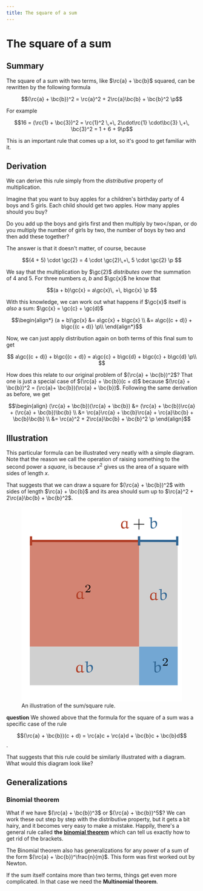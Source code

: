 ```yaml
---
title: The square of a sum
---
```


# The square of a sum

## Summary

The square of a sum with two terms, like $\rc{a} + \bc{b}$ squared, can be rewritten by the following formula

$$(\rc{a} + \bc{b})^2 = \rc{a}^2 + 2\rc{a}\bc{b} + \bc{b}^2 \p$$

For example

$$16 = (\rc{1} + \bc{3})^2 = \rc{1}^2 \,+\, 2\cdot\rc{1} \cdot\bc{3} \,+\, \bc{3}^2 = 1 + 6 + 9\p$$

This is an important rule that comes up a lot, so it's good to get familiar with it.

## Derivation

We can derive this rule simply from the _distributive_ property of multiplication. 

Imagine that you want to buy apples for a children's birthday party of 4 boys and 5 girls. Each child should get <span class="gc">two apples</span>. How many apples should you buy? 

Do you add up the boys and girls first and then multiply by <span class="gc">two</span, or do you multiply the number of girls by <span class="gc">two</span>, the number of boys by <span class="gc">two</span> and then add these together? 

The answer is that it doesn't matter, of course, because

$$(4 + 5) \cdot \gc{2} = 4 \cdot \gc{2}\,+\, 5 \cdot \gc{2} \p $$

We say that the multiplication by $\gc{2}$ _distributes_ over the summation of 4 and 5. For three numbers $a$, $b$ and $\gc{x}$ he know that  

$$(a + b)\gc{x} = a\gc{x}\, +\, b\gc{x} \p $$

With this knowledge, we can work out what happens if $\gc{x}$ itself is _also_ a sum: $\gc{x} = \gc{c} + \gc{d}$

$$\begin{align*}
(a + b)\gc{x} &= a\gc{x} + b\gc{x} \\
  &= a\gc{(c + d)} + b\gc{(c + d)} \p\\
\end{align*}$$

Now, we can just apply distribution again on both terms of this final sum to get

$$
a\gc{(c + d)} + b\gc{(c + d)} = a\gc{c} + b\gc{d} + b\gc{c} + b\gc{d} \p\\
$$

How does this relate to our original problem of $(\rc{a} + \bc{b})^2$? That one is just a special case of $(\rc{a} + \bc{b})(c + d)$ because $(\rc{a} + \bc{b})^2 = (\rc{a}+ \bc{b})(\rc{a} + \bc{b})$. Following the same derivation as before, we get 

$$\begin{align}
(\rc{a} + \bc{b})(\rc{a} + \bc{b}) &= (\rc{a} + \bc{b})\rc{a} + (\rc{a} + \bc{b})\bc{b} \\
&= \rc{a}\rc{a} + \bc{b}\rc{a} + \rc{a}\bc{b} + \bc{b}\bc{b} \\
&= \rc{a}^2 + 2\rc{a}\bc{b} + \bc{b}^2 \p
\end{align}$$

## Illustration

This particular formula can be illustrated very neatly with a simple diagram. Note that the reason we call the operation of raising something to the second power a _square_, is because $x^2$ gives us the area of a square with sides of length $x$.

That suggests that we can draw a square for $(\rc{a} + \bc{b})^2$ with sides of length $\rc{a} + \bc{b}$ and its area should sum up to $\rc{a}^2 + 2\rc{a}\bc{b} + \bc{b}^2$.

<figure class="narrow centering">
<img src="/images/sum-square.svg" class="half" >
<figcaption>
An illustration of the sum/square rule.
</figcaption>
</figure>

**question** We showed above that the formula for the square of a sum was a specific case of the rule 

$$(\rc{a} + \bc{b})(c + d) = \rc{a}c + \rc{a}d + \bc{b}c + \bc{b}d$$. 

That suggests that this rule could be similarly illustrated with a diagram. What would this diagram look like?   

## Generalizations

### Binomial theorem

What if we have $(\rc{a} + \bc{b})^3$ or $(\rc{a} + \bc{b})^5$? We can work these out step by step with the distributive property, but it gets a bit hairy, and it becomes very easy to make a mistake. Happily, there's a general rule called **the [binomial theorem](/binomial-theorem)** which can tell us exactly how to get rid of the brackets. 

<aside>The Binomial theorem also has generalizations for any power of a sum of the form $(\rc{a} + \bc{b})^\frac{n}{m}$. This form was first worked out by Newton.</aside>

If the sum itself contains more than two terms, things get even more complicated. In that case we need the **Multinomial theorem**.
